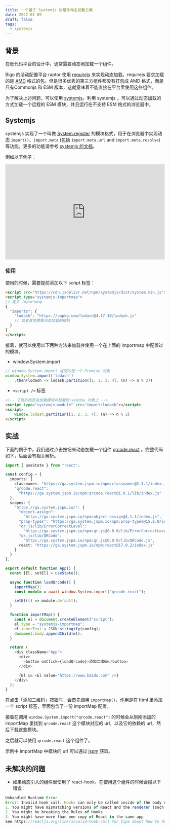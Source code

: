 ```yaml
---
title: 一个基于 Systemjs 的组件动态加载方案
date: 2022-01-09
draft: false
tags:
  - systemjs
---
```


## 背景

在低代码平台的设计中，通常需要动态地加载一个组件。

Bigo 的活动配置平台 raptor 使用 [requirejs](https://requirejs.org/) 来实现动态加载。requirejs 要求加载的是 [AMD](https://requirejs.org/docs/whyamd.html#amd) 格式的包。但是很多优秀的第三方组件都没有打包成 AMD 格式，而是只有Commonjs 和 ESM 版本，这就意味着不能直接在平台里使用这些组件。

为了解决上述问题，可以使用 [systemjs](https://github.com/systemjs/systemjs)。利用 systemjs ，可以通过动态加载的方式加载一个远程的 ESM 模块，并且运行在不支持 ESM 格式的浏览器中。

## Systemjs

systemjs 实现了一个叫做 [System.register](https://github.com/systemjs/systemjs/blob/main/docs/system-register.md) 的模块格式，用于在浏览器中实现动态 `import()`、`import.meta` (包括 `import.meta.url` and `import.meta.resolve`) 等功能。更多的功能请参考 [systemjs 的文档](https://github.com/systemjs/systemjs)。

例如以下例子：

<iframe height="300" style="width: 100%;" scrolling="no" title="Untitled" src="https://codepen.io/Nicong622/embed/oNGMByL?default-tab=js%2Cresult" frameborder="no" loading="lazy" allowtransparency="true" allowfullscreen="true">
  See the Pen <a href="https://codepen.io/Nicong622/pen/oNGMByL">
  Untitled</a> by Nicong (<a href="https://codepen.io/Nicong622">@Nicong622</a>)
  on <a href="https://codepen.io">CodePen</a>.
</iframe>

### 使用

使用的时候，需要提前添加以下 script 标签：

```html
<script src="https://cdn.jsdelivr.net/npm/systemjs/dist/system.min.js"></script>
<script type="systemjs-importmap">
// 定义 importmap
{
  "imports": {
    "lodash": "https://unpkg.com/lodash@4.17.10/lodash.js"
    // 或者其他需要动态加载的模块
  }
}
</script>
```

接着，就可以使用以下两种方法来加载并使用一个在上面的 importmap 中配置过的模块。

-  window.System.import

```js
// window.System.import 返回的是一个 Promise 对象
window.System.import('lodash')
	.then(lodash => lodash.partition([1, 2, 3, 4], (n) => n % 2))
```

- `<script />` 标签

```html
<!-- 下面的标签会加载模块并挂载到 window 对象上 -->
<script type="systemjs-module" src="import:lodash"></script>
<script>
	window.lodash.partition([1, 2, 3, 4], (n) => n % 2)
</script>
```

## 实战

下面的例子中，我们通过点击按钮来动态加载一个组件 [qrcode.react](https://github.com/zpao/qrcode.react) 。完整代码如下，后面会有相关解析。

```typescript
import { useState } from "react";

const config = {
  imports: {
    classnames: "https://ga.system.jspm.io/npm:classnames@2.3.1/index.js",
    "qrcode.react":
      "https://ga.system.jspm.io/npm:qrcode.react@1.0.1/lib/index.js"
  },
  scopes: {
    "https://ga.system.jspm.io/": {
      "object-assign":
        "https://ga.system.jspm.io/npm:object-assign@4.1.1/index.js",
      "prop-types": "https://ga.system.jspm.io/npm:prop-types@15.8.0/index.js",
      "qr.js/lib/ErrorCorrectLevel":
        "https://ga.system.jspm.io/npm:qr.js@0.0.0/lib/ErrorCorrectLevel.js",
      "qr.js/lib/QRCode":
        "https://ga.system.jspm.io/npm:qr.js@0.0.0/lib/QRCode.js",
      react: "https://ga.system.jspm.io/npm:react@17.0.2/index.js"
    }
  }
};

export default function App() {
  const [El, setEl] = useState();

  async function loadQrcode() {
    importMap();
    const module = await window.System.import("qrcode.react");

    setEl(() => module.default);
  }

  function importMap() {
    const el = document.createElement("script");
    el.type = "systemjs-importmap";
    el.innerText = JSON.stringify(config);
    document.body.appendChild(el);
  }

  return (
    <div className="App">
      <div>
        <button onClick={loadQrcode}>添加二维码</button>
      </div>

      {El && <El value="https://www.baidu.com" />}
    </div>
  );
}

```


在点击「添加二维码」按钮时，会首先调用 `importMap()`，作用是在 html 里添加一个 script 标签，里面包含了一份 importMap 配置。

接着在调用 `window.System.import("qrcode.react")` 的时候会从刚刚添加的 importMap 里找到 `qrcode.react` 这个模块对应的 url，以及它的依赖的 url，然后下载这些模块。

之后就可以使用 `qrcode.react` 这个组件了。

示例中 importMap 中模块的 url 可以通过 [jspm](https://jspm.org/) 获取。

## 未解决的问题

- 如果动态引入的组件里使用了 react-hook，在使用这个组件的时候会报以下错误：

```js
Unhandled Runtime Error
Error: Invalid hook call. Hooks can only be called inside of the body of a function component. This could happen for one of the following reasons:
1. You might have mismatching versions of React and the renderer (such as React DOM)
2. You might be breaking the Rules of Hooks
3. You might have more than one copy of React in the same app
See https://reactjs.org/link/invalid-hook-call for tips about how to debug and fix this problem.
```
